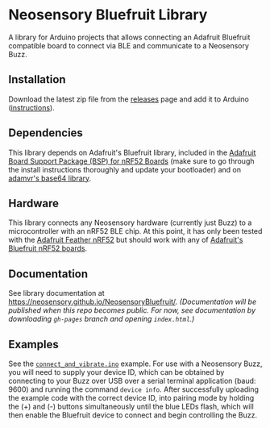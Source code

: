 # Neosensory Bluefruit Library

A library for Arduino projects that allows connecting an Adafruit Bluefruit compatible board to connect via BLE and communicate to a Neosensory Buzz. 

## Installation

Download the latest zip file from the [releases](https://github.com/neosensory/NeosensoryBluefruit/releases) page and add it to Arduino ([instructions](https://www.arduino.cc/en/guide/libraries#toc4)).

## Dependencies

This library depends on Adafruit's Bluefruit library, included in the [Adafruit Board Support Package (BSP) for nRF52 Boards](https://github.com/adafruit/Adafruit_nRF52_Arduino#bsp-installation) (make sure to go through the install instructions thoroughly and update your bootloader) and on [adamvr's base64 library](https://github.com/adamvr/arduino-base64).

## Hardware

This library connects any Neosensory hardware (currently just Buzz) to a microcontroller with an nRF52 BLE chip. At this point, it has only been tested with the [Adafruit Feather nRF52](https://www.adafruit.com/product/3406) but should work with any of [Adafruit's Bluefruit nRF52 boards](https://github.com/adafruit/Adafruit_nRF52_Arduino#arduino-core-for-adafruit-bluefruit-nrf52-boards).

## Documentation

See library documentation at https://neosensory.github.io/NeosensoryBluefruit/. _(Documentation will be published when this repo becomes public. For now, see documentation by downloading `gh-pages` branch and opening `index.html`.)_

## Examples

See the [`connect_and_vibrate.ino`](examples/connect_and_vibrate) example. For use with a Neosensory Buzz, you will need to supply your device ID, which can be obtained by connecting to your Buzz over USB over a serial terminal application (baud: 9600) and running the command `device info`. After successfully uploading the example code with the correct device ID, into pairing mode by holding the (+) and (-) buttons simultaneously until the blue LEDs flash, which will then enable the Bluefruit device to connect and begin controlling the Buzz.
